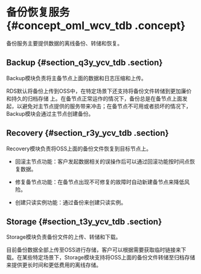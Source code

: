 # 备份恢复服务 {#concept_oml_wcv_tdb .concept}

备份服务主要提供数据的离线备份、转储和恢复。

## Backup {#section_q3y_ycv_tdb .section}

Backup模块负责将主备节点上面的数据和日志压缩和上传。

RDS默认将备份上传到OSS中，在特定场景下还支持将备份文件转储到更加廉价和持久的归档存储 上。在备节点正常运作的情况下，备份总是在备节点上面发起，以避免对主节点提供的服务带来冲击；在备节点不可用或者损坏的情况下，Backup模块会通过主节点创建备份。

## Recovery {#section_r3y_ycv_tdb .section}

Recovery模块负责将OSS上面的备份文件恢复到目标节点上。

-   回滚主节点功能：客户发起数据相关的误操作后可以通过回滚功能按时间点恢复数据。

-   修复备节点功能：在备节点出现不可修复的故障时自动新建备节点来降低风险。

-   创建只读实例功能：通过备份来创建只读实例。


## Storage {#section_t3y_ycv_tdb .section}

Storage模块负责备份文件的上传、转储和下载。

目前备份数据全部上传至OSS进行存储，客户可以根据需要获取临时链接来下载。在某些特定场景下，Storage模块支持将OSS上面的备份文件转储至归档存储来提供更长时间和更低费用的离线存储。

